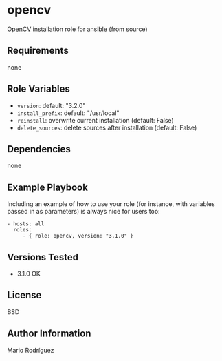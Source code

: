 opencv
======

[OpenCV](http://opencv.org/) installation role for ansible (from source)

Requirements
------------

none

Role Variables
--------------

* ``version``: default: "3.2.0"
* ``install_prefix``: default: "/usr/local"
* ``reinstall``: overwrite current installation (default: False)
* ``delete_sources``: delete sources after installation (default: False)

Dependencies
------------

none

Example Playbook
----------------

Including an example of how to use your role (for instance, with variables passed in as parameters) is always nice for users too:

    - hosts: all
      roles:
         - { role: opencv, version: "3.1.0" }

Versions Tested
---------------

* 3.1.0 OK

License
-------

BSD

Author Information
------------------

Mario Rodríguez

